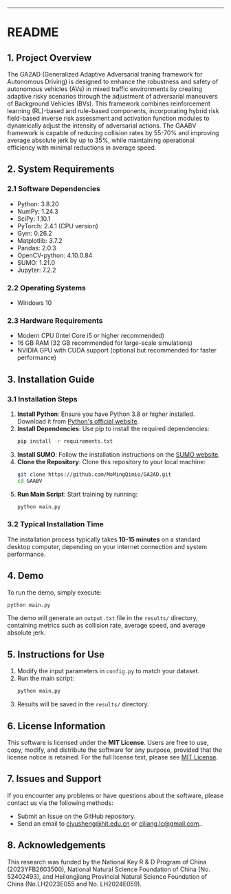 

---

# README

## 1. Project Overview
The GA2AD (Generalized Adaptive Adversarial traning framework for Autonomous Driving) is designed to enhance the robustness and safety of autonomous vehicles (AVs) in mixed traffic environments by creating adaptive risky scenarios through the adjustment of adversarial maneuvers of Background Vehicles (BVs). This framework combines reinforcement learning (RL)-based and rule-based components, incorporating hybrid risk field-based inverse risk assessment and activation function modules to dynamically adjust the intensity of adversarial actions. The GAABV framework is capable of reducing collision rates by 55-70% and improving average absolute jerk by up to 35%, while maintaining operational efficiency with minimal reductions in average speed.

## 2. System Requirements

### 2.1 Software Dependencies
- Python: 3.8.20
- NumPy: 1.24.3
- SciPy: 1.10.1
- PyTorch: 2.4.1 (CPU version)
- Gym: 0.26.2
- Matplotlib: 3.7.2
- Pandas: 2.0.3
- OpenCV-python: 4.10.0.84
- SUMO: 1.21.0
- Jupyter: 7.2.2

### 2.2 Operating Systems
- Windows 10

### 2.3 Hardware Requirements
- Modern CPU (Intel Core i5 or higher recommended)
- 16 GB RAM (32 GB recommended for large-scale simulations)
- NVIDIA GPU with CUDA support (optional but recommended for faster performance)

## 3. Installation Guide

### 3.1 Installation Steps
1. **Install Python**: Ensure you have Python 3.8 or higher installed. Download it from [Python's official website](https://www.python.org/downloads/).
2. **Install Dependencies**: Use pip to install the required dependencies:
   ```bash
   pip install -r requirements.txt
   ```
3. **Install SUMO**: Follow the installation instructions on the [SUMO website](https://sumo.dlr.de/docs/Installing/index.html).
4. **Clone the Repository**: Clone this repository to your local machine:
   ```bash
   git clone https://github.com/MoMingQimio/GA2AD.git
   cd GAABV
   ```
5. **Run Main Script**: Start training by running:
   ```bash
   python main.py
   ```

### 3.2 Typical Installation Time
The installation process typically takes **10-15 minutes** on a standard desktop computer, depending on your internet connection and system performance.

## 4. Demo
To run the demo, simply execute:
```bash
python main.py
```
The demo will generate an `output.txt` file in the `results/` directory, containing metrics such as collision rate, average speed, and average absolute jerk.

## 5. Instructions for Use
1. Modify the input parameters in `config.py` to match your dataset.
2. Run the main script:
   ```bash
   python main.py
   ```
3. Results will be saved in the `results/` directory.

## 6. License Information
This software is licensed under the **MIT License**. Users are free to use, copy, modify, and distribute the software for any purpose, provided that the license notice is retained. For the full license text, please see [MIT License](https://opensource.org/licenses/MIT).

## 7. Issues and Support
If you encounter any problems or have questions about the software, please contact us via the following methods:
- Submit an Issue on the GitHub repository.
- Send an email to ciyusheng@hit.edu.cn or ciliang.lc@gmail.com..

## 8. Acknowledgements
This research was funded by the National Key R & D Program of China (2023YFB2603500), National Natural Science Foundation of China (No. 52402493), and Heilongjiang Provincial Natural Science Foundation of China (No.LH2023E055 and No. LH2024E059).

